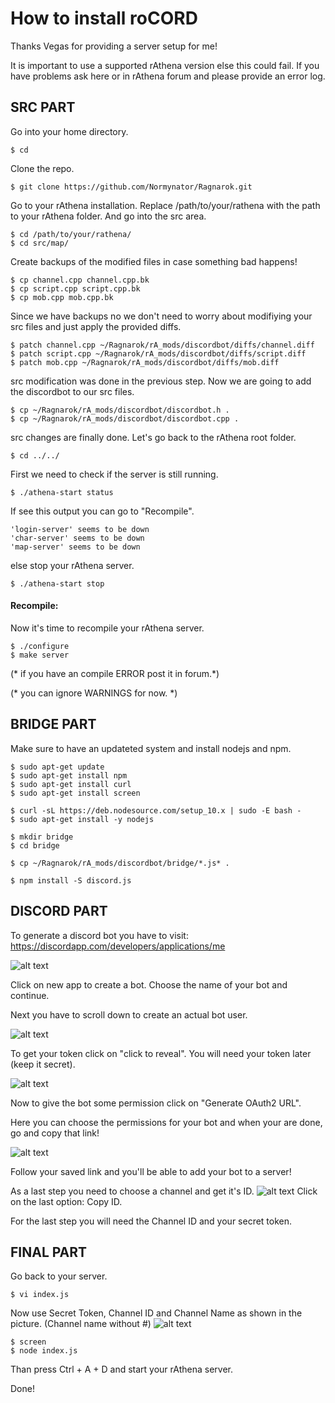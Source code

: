 # How to install roCORD
Thanks Vegas for providing a server setup for me!

It is important to use a supported rAthena version else this could fail.
If you have problems ask here or in rAthena forum and please provide an error log.

## SRC PART
Go into your home directory.
```console
$ cd
```

Clone the repo.
```console
$ git clone https://github.com/Normynator/Ragnarok.git
```

Go to your rAthena installation. Replace /path/to/your/rathena with the path to your rAthena folder. And go into the src area.
```console
$ cd /path/to/your/rathena/
$ cd src/map/
```
Create backups of the modified files in case something bad happens!
```console
$ cp channel.cpp channel.cpp.bk
$ cp script.cpp script.cpp.bk
$ cp mob.cpp mob.cpp.bk
```

Since we have backups no we don't need to worry about modifiying your src files and just apply the provided diffs.
```console
$ patch channel.cpp ~/Ragnarok/rA_mods/discordbot/diffs/channel.diff
$ patch script.cpp ~/Ragnarok/rA_mods/discordbot/diffs/script.diff
$ patch mob.cpp ~/Ragnarok/rA_mods/discordbot/diffs/mob.diff
```

src modification was done in the previous step. Now we are going to add the discordbot to our src files.
```console
$ cp ~/Ragnarok/rA_mods/discordbot/discordbot.h .
$ cp ~/Ragnarok/rA_mods/discordbot/discordbot.cpp .
```

src changes are finally done. Let's go back to the rAthena root folder.
```console
$ cd ../../
```

First we need to check if the server is still running.
```console
$ ./athena-start status
```
If see this output you can go to "Recompile".
```
'login-server' seems to be down
'char-server' seems to be down
'map-server' seems to be down
```

else stop your rAthena server.
```console
$ ./athena-start stop
```

#### Recompile: 
Now it's time to recompile your rAthena server.
```console
$ ./configure
$ make server
```
(* if you have an compile ERROR post it in forum.*)

(* you can ignore WARNINGS for now. *)


## BRIDGE PART
Make sure to have an updateted system and install nodejs and npm.
```console
$ sudo apt-get update
$ sudo apt-get install npm
$ sudo apt-get install curl
$ sudo apt-get install screen

$ curl -sL https://deb.nodesource.com/setup_10.x | sudo -E bash -
$ sudo apt-get install -y nodejs

$ mkdir bridge
$ cd bridge

$ cp ~/Ragnarok/rA_mods/discordbot/bridge/*.js* .

$ npm install -S discord.js

```

## DISCORD PART

To generate a discord bot you have to visit: https://discordapp.com/developers/applications/me

![alt text](https://i.imgur.com/2s5jFDK.png)

Click on new app to create a bot. Choose the name of your bot and continue.

Next you have to scroll down to create an actual bot user.

![alt text](https://i.imgur.com/IR8oa3h.png)

To get your token click on "click to reveal". You will need your token later (keep it secret).

![alt text](https://i.imgur.com/hOctUMR.png)

Now to give the bot some permission click on "Generate OAuth2 URL".

Here you can choose the permissions for your bot and when your are done, go and copy that link!

![alt text](https://i.imgur.com/vI9Eakb.png)

Follow your saved link and you'll be able to add your bot to a server!

As a last step you need to choose a channel and get it's ID.
![alt text](https://i.imgur.com/hwXPTL9.png)
Click on the last option: Copy ID.

For the last step you will need the Channel ID and your secret token.

## FINAL PART

Go back to your server.

```console
$ vi index.js
```

Now use Secret Token, Channel ID and Channel Name as shown in the picture. (Channel name without #)
![alt text](https://i.imgur.com/HXZsvOQ.png)

```console
$ screen
$ node index.js
```

Than press Ctrl + A + D and start your rAthena server.

Done!

